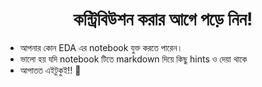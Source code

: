 <h1 align="center">কন্ট্রিবিউশন করার আগে পড়ে নিন!</h1>

- আপনার কোন EDA এর notebook যুক্ত করতে পারেন।
- ভালো হয় যদি notebook টিতে markdown দিয়ে কিছু hints ও দেয়া থাকে
- আপাতত এইটুকুই!! :slightly_smiling_face: